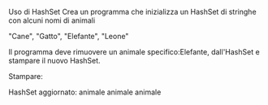 Uso di HashSet
Crea un programma che inizializza un HashSet di stringhe con alcuni nomi di animali

"Cane", "Gatto", "Elefante", "Leone"

Il programma deve rimuovere un animale specifico:Elefante, dall'HashSet  e stampare il nuovo HashSet.

Stampare:

HashSet aggiornato:
animale
animale
animale
